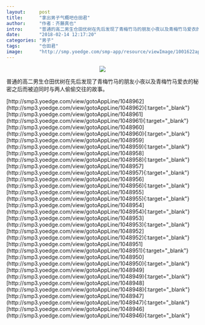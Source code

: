 ```yaml
---
layout:     post
title:      "拿出男子气概吧仓田君"
author:     "作者：齐藤真也"
intro:      "普通的高二男生仓田优树在先后发现了青梅竹马的朋友小夜以及青梅竹马爱衣的秘密之后而被迫同时与两人偷偷交往的故事。"
date:       "2018-02-14 12:17:20"
categories: "男子"
tags:       "仓田君"
image:      "http://smp.yoedge.com/smp-app/resource/viewImage/1001622appline.png"
---
```

<div style="text-align: center">
<p><img src="http://smp.yoedge.com/smp-app/resource/viewImage/1001622appline.png"/></p>
</div>
<p class="post-meta">
<span>普通的高二男生仓田优树在先后发现了青梅竹马的朋友小夜以及青梅竹马爱衣的秘密之后而被迫同时与两人偷偷交往的故事。</span>
</p>
[http://smp3.yoedge.com/view/gotoAppLine/1048962](http://smp3.yoedge.com/view/gotoAppLine/1048962){:target="_blank"}
[http://smp3.yoedge.com/view/gotoAppLine/1048961](http://smp3.yoedge.com/view/gotoAppLine/1048961){:target="_blank"}
[http://smp3.yoedge.com/view/gotoAppLine/1048960](http://smp3.yoedge.com/view/gotoAppLine/1048960){:target="_blank"}
[http://smp3.yoedge.com/view/gotoAppLine/1048959](http://smp3.yoedge.com/view/gotoAppLine/1048959){:target="_blank"}
[http://smp3.yoedge.com/view/gotoAppLine/1048958](http://smp3.yoedge.com/view/gotoAppLine/1048958){:target="_blank"}
[http://smp3.yoedge.com/view/gotoAppLine/1048957](http://smp3.yoedge.com/view/gotoAppLine/1048957){:target="_blank"}
[http://smp3.yoedge.com/view/gotoAppLine/1048956](http://smp3.yoedge.com/view/gotoAppLine/1048956){:target="_blank"}
[http://smp3.yoedge.com/view/gotoAppLine/1048955](http://smp3.yoedge.com/view/gotoAppLine/1048955){:target="_blank"}
[http://smp3.yoedge.com/view/gotoAppLine/1048954](http://smp3.yoedge.com/view/gotoAppLine/1048954){:target="_blank"}
[http://smp3.yoedge.com/view/gotoAppLine/1048953](http://smp3.yoedge.com/view/gotoAppLine/1048953){:target="_blank"}
[http://smp3.yoedge.com/view/gotoAppLine/1048952](http://smp3.yoedge.com/view/gotoAppLine/1048952){:target="_blank"}
[http://smp3.yoedge.com/view/gotoAppLine/1048951](http://smp3.yoedge.com/view/gotoAppLine/1048951){:target="_blank"}
[http://smp3.yoedge.com/view/gotoAppLine/1048950](http://smp3.yoedge.com/view/gotoAppLine/1048950){:target="_blank"}
[http://smp3.yoedge.com/view/gotoAppLine/1048949](http://smp3.yoedge.com/view/gotoAppLine/1048949){:target="_blank"}
[http://smp3.yoedge.com/view/gotoAppLine/1048948](http://smp3.yoedge.com/view/gotoAppLine/1048948){:target="_blank"}
[http://smp3.yoedge.com/view/gotoAppLine/1048947](http://smp3.yoedge.com/view/gotoAppLine/1048947){:target="_blank"}
[http://smp3.yoedge.com/view/gotoAppLine/1048946](http://smp3.yoedge.com/view/gotoAppLine/1048946){:target="_blank"}


